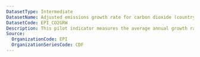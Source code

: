 ```yaml
---
DatasetType: Intermediate
DatasetName: Adjusted emissions growth rate for carbon dioxide (country-specific targets)
DatasetCode: EPI_CO2GRW
Description: This pilot indicator measures the average annual growth rate of CO2 emissions over the years 2013–2022
Source:
  OrganizationCode: EPI
  OrganizationSeriesCode: CDF
---
```

